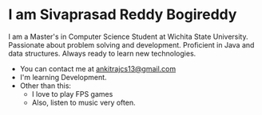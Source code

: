 # I am Sivaprasad Reddy Bogireddy

I am a Master's in Computer Science Student at Wichita State University. Passionate about problem solving and development. Proficient in Java and data structures. Always ready to learn new technologies.

- You can contact me at ankitrajcs13@gmail.com
- I'm learning Development.
- Other than this:
  - I love to play FPS games
  - Also, listen to music very often.
